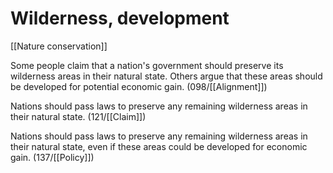 # Wilderness, development

[[Nature conservation]]

Some people claim that a nation's government should preserve its wilderness areas in their natural state.
Others argue that these areas should be developed for potential economic gain.
(098/[[Alignment]])

Nations should pass laws to preserve any remaining wilderness areas in their natural state.
(121/[[Claim]])

Nations should pass laws to preserve any remaining wilderness areas in their natural state, even if these areas could be developed for economic gain.
(137/[[Policy]])